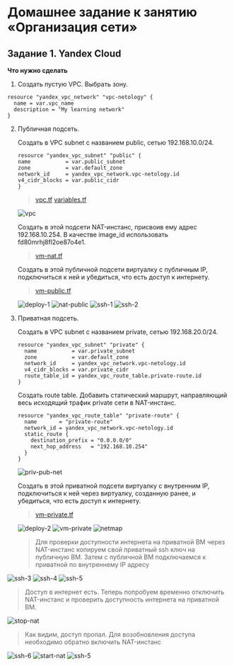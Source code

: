 # Домашнее задание к занятию «Организация сети»

## Задание 1. Yandex Cloud

**Что нужно сделать**

1. Создать пустую VPC. Выбрать зону.

```
resource "yandex_vpc_network" "vpc-netology" {
  name = var.vpc_name
  description = "My learning network"
}
```

2. Публичная подсеть.

    Создать в VPC subnet с названием public, сетью 192.168.10.0/24.

    ```
    resource "yandex_vpc_subnet" "public" {
    name           = var.public_subnet
    zone           = var.default_zone
    network_id     = yandex_vpc_network.vpc-netology.id
    v4_cidr_blocks = var.public_cidr
    }
    ```

    > [vpc.tf](./terraform/vpc.tf)  [variables.tf](./terraform/variables.tf)

    ![vpc](./task1/vpc.png)

    Создать в этой подсети NAT-инстанс, присвоив ему адрес 192.168.10.254. В качестве image_id использовать fd80mrhj8fl2oe87o4e1.

    > [vm-nat.tf](./terraform/vm-nat.tf)

    Создать в этой публичной подсети виртуалку с публичным IP, подключиться к ней и убедиться, что есть доступ к интернету.

    > [vm-public.tf](./terraform/vm-public.tf)

    ![deploy-1](./task1/deploy-1.png)
    ![nat-public](./task1/nat-public.png)
    ![ssh-1](./task1/ssh-1.png)
    ![ssh-2](./task1/ssh-2.png)

3. Приватная подсеть.

    Создать в VPC subnet с названием private, сетью 192.168.20.0/24.

    ```
    resource "yandex_vpc_subnet" "private" {
      name           = var.private_subnet
      zone           = var.default_zone
      network_id     = yandex_vpc_network.vpc-netology.id
      v4_cidr_blocks = var.private_cidr
      route_table_id = yandex_vpc_route_table.private-route.id
    }
    
    ```

    Создать route table. Добавить статический маршрут, направляющий весь исходящий трафик private сети в NAT-инстанс.

    ```
    resource "yandex_vpc_route_table" "private-route" {
      name       = "private-route"
      network_id = yandex_vpc_network.vpc-netology.id
      static_route {
        destination_prefix = "0.0.0.0/0"
        next_hop_address   = "192.168.10.254"
      }
    }

    ```

    ![priv-pub-net](./task1/priv-pub-net.png)

    Создать в этой приватной подсети виртуалку с внутренним IP, подключиться к ней через виртуалку, созданную ранее, и убедиться, что есть доступ к интернету.

    > [vm-private.tf](./terraform/vm-private.tf)

    ![deploy-2](./task1/deploy-2.png)
    ![vm-private](./task1/vm-private.png)
    ![netmap](./task1/netmap.png)

    >Для проверки доступности интернета на приватной ВМ через NAT-инстанс копируем свой приватный ssh ключ на публичную ВМ. Затем с публичной ВМ подключаемся к приватной по внутреннему IP адресу

  ![ssh-3](./task1/ssh-3.png)
  ![ssh-4](./task1/ssh-4.png)
  ![ssh-5](./task1/ssh-5.png)

  >Доступ в интернет есть. Теперь попробуем временно отключить NAT-инстанс и проверить доступность интернета на приватной ВМ.

  ![stop-nat](./task1/stop-nat.png)

  >Как видим, доступ пропал. Для возобновления доступа необходимо обратно включить NAT-инстанс

  ![ssh-6](./task1/ssh-6.png)
  ![start-nat](./task1/start-nat.png)
  ![ssh-5](./task1/ssh-5.png)
